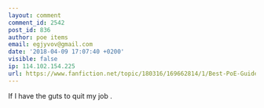 ```yaml
---
layout: comment
comment_id: 2542
post_id: 836
author: poe items
email: egjyvov@gmail.com
date: '2018-04-09 17:07:40 +0200'
visible: false
ip: 114.102.154.225
url: https://www.fanfiction.net/topic/180316/169662814/1/Best-PoE-Guides-On-Vaal-Skill-Gems-And-Corrupted-Modifiers
---
```

If I have the guts to quit my job .
